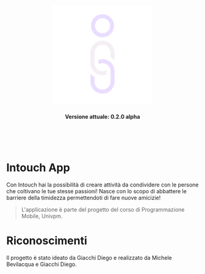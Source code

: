 <div align="center">
  <br><br>
  <img src="intouch_full_logo.svg" alt="Intouch_logo" width="260"></img>
  <br>
  <h4>Versione attuale: 0.2.0 alpha</h4><br>
</div><br><br>

# Intouch App
Con Intouch hai la possibilità di creare attività da condividere con le persone che coltivano le tue stesse passioni! Nasce con lo scopo di abbattere le barriere della timidezza permettendoti di fare nuove amicizie!
> L'applicazione è parte del progetto del corso di Programmazione Mobile, Univpm.

# Riconoscimenti
Il progetto è stato ideato da Giacchi Diego e realizzato da Michele Bevilacqua e Giacchi Diego.
